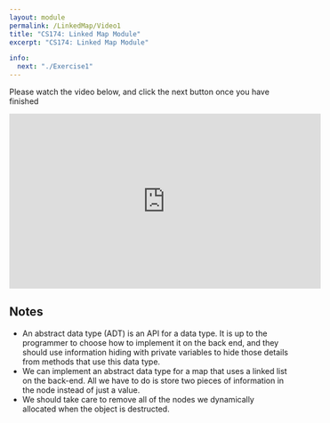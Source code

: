 ```yaml
---
layout: module
permalink: /LinkedMap/Video1
title: "CS174: Linked Map Module"
excerpt: "CS174: Linked Map Module"

info:
  next: "./Exercise1"
---
```


Please watch the video below, and click the next button once you have finished

<iframe width="560" height="315" src="https://www.youtube.com/embed/6vFV-kMUsE4" frameborder="0" allow="accelerometer; autoplay; clipboard-write; encrypted-media; gyroscope; picture-in-picture" allowfullscreen></iframe>

<h2>Notes</h2>
<ul>
<li>An abstract data type (ADT) is an API for a data type.  It is up to the programmer to choose how to implement it on the back end, and they should use information hiding with private variables to hide those details from methods that use this data type.</li>
<li>We can implement an abstract data type for a map that uses a linked list on the back-end.  All we have to do is store two pieces of information in the node instead of just a value.</li>
<li>We should take care to remove all of the nodes we dynamically allocated when the object is destructed.</li>
</ul>
